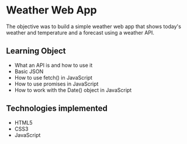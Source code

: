 # Weather Web App 
The objective was to build a simple weather web app that shows today's weather and temperature and a forecast using a weather API.

## Learning Object
* What an API is and how to use it
* Basic JSON
* How to use fetch() in JavaScript
* How to use promises in JavaScript
* How to work with the Date() object in JavaScript

## Technologies implemented
* HTML5
* CSS3
* JavaScript
